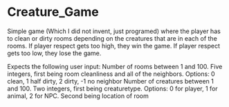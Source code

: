# Creature_Game

Simple game (Which I did not invent, just programed) where the player has to clean or dirty rooms depending on the creatures that are in each of the rooms. If player respect gets too high, they win the game. If player respect gets too low, they lose the game. 

Expects the following user input:
Number of rooms between 1 and 100. 
Five integers, first being room cleanliness and all of the neighbors. Options: 0 clean, 1 half dirty, 2 dirty, -1 no neighbor
Number of creatures between 1 and 100.
Two integers, first being creaturetype. Options: 0 for player, 1 for animal, 2 for NPC. Second being location of room 
